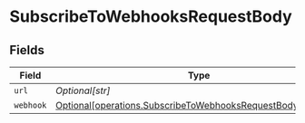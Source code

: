 # SubscribeToWebhooksRequestBody


## Fields

| Field                                                                                                                              | Type                                                                                                                               | Required                                                                                                                           | Description                                                                                                                        |
| ---------------------------------------------------------------------------------------------------------------------------------- | ---------------------------------------------------------------------------------------------------------------------------------- | ---------------------------------------------------------------------------------------------------------------------------------- | ---------------------------------------------------------------------------------------------------------------------------------- |
| `url`                                                                                                                              | *Optional[str]*                                                                                                                    | :heavy_minus_sign:                                                                                                                 | N/A                                                                                                                                |
| `webhook`                                                                                                                          | [Optional[operations.SubscribeToWebhooksRequestBodyWebhook]](undefined/models/operations/subscribetowebhooksrequestbodywebhook.md) | :heavy_minus_sign:                                                                                                                 | N/A                                                                                                                                |